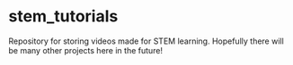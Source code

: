 # stem_tutorials
Repository for storing videos made for STEM learning. Hopefully there will be many other projects here in the future!
